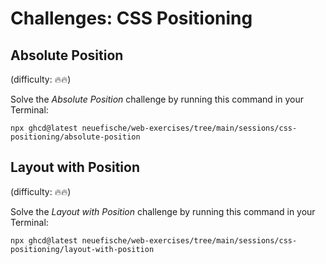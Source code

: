 # Challenges: CSS Positioning

## Absolute Position

(difficulty: 🔥🔥)

Solve the _Absolute Position_ challenge by running this command in your Terminal:

```
npx ghcd@latest neuefische/web-exercises/tree/main/sessions/css-positioning/absolute-position
```

## Layout with Position

(difficulty: 🔥🔥)

Solve the _Layout with Position_ challenge by running this command in your Terminal:

```
npx ghcd@latest neuefische/web-exercises/tree/main/sessions/css-positioning/layout-with-position
```
